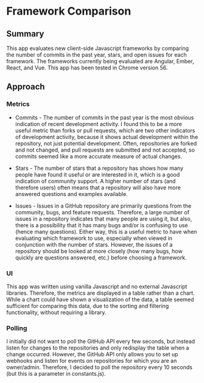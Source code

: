 # Framework Comparison

## Summary
This app evaluates new client-side Javascript frameworks by comparing the number of commits in the past year, stars, and open issues for each framework. The frameworks currently being evaluated are Angular, Ember, React, and Vue. This app has been tested in Chrome version 56. 

## Approach
### Metrics
- Commits - The number of commits in the past year is the most obvious indication of recent development activity. I found this to be a more useful metric than forks or pull requests, which are two other indicators of development activity, because it shows actual development within the repository, not just potential development. Often, repositories are forked and not changed, and pull requests are submitted and not accepted, so commits seemed like a more accurate measure of actual changes. 

- Stars - The number of stars that a repository has shows how many people have found it useful or are interested in it, which is a good indication of community support. A higher number of stars (and therefore users) often means that a repository will also have more answered questions and examples available. 

- Issues - Issues in a GitHub repository are primarily questions from the community, bugs, and feature requests. Therefore, a large number of issues in a repository indicates that many people are using it, but also, there is a possibility that it has many bugs and/or is confusing to use (hence many questions). Either way, this is a useful metric to have when evaluating which framework to use, especially when viewed in conjunction with the number of stars. However, the issues of a repository should be looked at more closely (how many bugs, how quickly are questions answered, etc.) before choosing a framework. 

### UI
This app was written using vanilla Javascript and no external Javascript libraries. Therefore, the metrics are displayed in a table rather than a chart. While a chart could have shown a visualization of the data, a table seemed sufficient for comparing this data, due to the sorting and filtering functionality, without requiring a library. 

### Polling
I initially did not want to poll the GitHub API every few seconds, but instead listen for changes to the repositories and only redisplay the table when a change occurred. However, the GitHub API only allows you to set up webhooks and listen for events on repositories for which you are an owner/admin. Therefore, I decided to poll the repository every 10 seconds (but this is a parameter in constants.js). 

